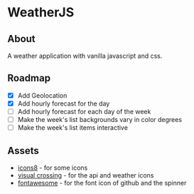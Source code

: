 # WeatherJS

## About

A weather application with vanilla javascript and css.

## Roadmap

- [x] Add Geolocation
- [x] Add hourly forecast for the day
- [ ] Add hourly forecast for each day of the week
- [ ] Make the week's list backgrounds vary in color degrees
- [ ] Make the week's list items interactive

## Assets

- [icons8](https://icons8.com) - for some icons
- [visual crossing](https://visualcrossing.com) - for the api and weather icons
- [fontawesome](https://fontawesome.com) - for the font icon of github and the spinner
